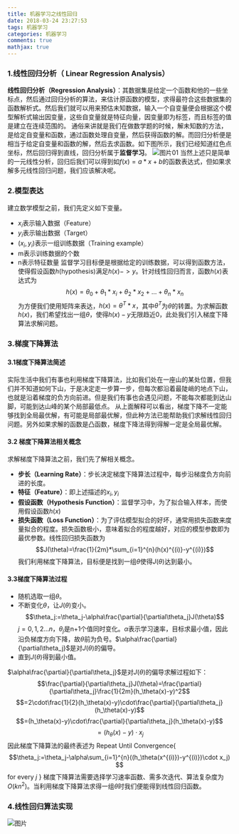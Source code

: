 ```yaml
---
title: 机器学习之线性回归
date: 2018-03-24 23:27:53
tags: 机器学习
categories: 机器学习
comments: true
mathjax: true
---
```


### 1.线性回归分析（ Linear Regression Analysis）
**线性回归分析（Regression Analysis）**：其数据集是给定一个函数和他的一些坐标点，然后通过回归分析的算法，来估计原函数的模型，求得最符合这些数据集的函数解析式。然后我们就可以用来预估未知数据，输入一个自变量便会根据这个模型解析式输出因变量，这些自变量就是特征向量，因变量即为标签，而且标签的值是建立在连续范围的。
通俗来讲就是我们在做数学题的时候，解未知数的方法，是给定自变量和函数，通过函数处理自变量，然后获得函数的解。而回归分析便是相当于给定自变量和函数的解，然后去求函数。如下图所示，我们已经知道红色点坐标，然后回归得到直线，回归分析属于**监督学习**。
![图片01](机器学习之线性回归/图片01.png)
当然上述只是简单的一元线性分析，回归后我们可以得到如$f(x)=a*x+b$的函数表达式，但如果求解多元线性回归问题，我们应该解决呢。
### 2.模型表达
建立数学模型之前，我们先定义如下变量。
-  $x_i$表示输入数据（Feature）
-  $y_i$表示输出数据（Target）
-  $(x_i,y_i)$表示一组训练数据（Training example）
- m表示训练数据的个数
- n表示特征数量
监督学习目标便是根据给定的训练数据，可以得到函数方法，使得假设函数$h$(hypothesis)满足$h(x)->y$。针对线性回归而言，函数$h(x)$表达式为
$$h(x)=\theta_0+\theta_1*x_i+\theta_2*x_2+...+\theta_n*x_n$$
为方便我们使用矩阵来表达，$h(x)=\theta^T*x$，其中$\theta^T$为$\theta$的转置。为求解函数$h(x)$，我们希望找出一组$\theta$，使得$h(x)-y$无限趋近0，此处我们引入梯度下降算法求解问题。
### 3.梯度下降算法
#### 3.1梯度下降算法简述
实际生活中我们有事也利用梯度下降算法，比如我们处在一座山的某处位置，但我们并不知道如何下山，于是决定走一步算一步，但每次都沿着最陡峭的地点下山，也就是沿着梯度的负方向前进。但是我们有事也会遇见问题，不能每次都能到达山脚，可能到达山峰的某个局部最低点。
从上面解释可以看出，梯度下降不一定能够找到全局最优解，有可能是局部最优解，但此种方法已能帮助我们求解线性回归问题。另外如果求解的函数是凸函数，梯度下降法得到得解一定是全局最优解。
#### 3.2 梯度下降算法相关概念
求解梯度下降算法之前，我们先了解相关概念。
- **步长（Learning Rate）**：步长决定梯度下降算法过程中，每步沿梯度负方向前进的长度。
- **特征（Feature）**：即上述描述的$x_i,y_i$
- **假设函数（Hypothesis Function）**：监督学习中，为了拟合输入样本，而使用假设函数$h(x)$
- **损失函数（Loss Function）**：为了评估模型拟合的好坏，通常用损失函数来度量拟合的程度。损失函数极小，意味着拟合的程度越好，对应的模型参数即为最优参数。线性回归损失函数为$$J(\theta)=\frac{1}{2m}*\sum_{i=1}^{n}(h(x)^{(i)}-y^{(i)})$$
我们利用梯度下降算法，目标便是找到一组$\theta$使得$J(\theta)$达到最小。
#### 3.3梯度下降算法过程
- 随机选取一组$\theta$。
- 不断变化$\theta$，让$J(\theta)$变小。
    $$\theta_j:=\theta_j-\alpha\frac{\partial}{\partial\theta_j}J(\theta)$$
$j=0,1,2...n$，$\theta_j$是n+1个值同时变化。$\alpha$表示学习速率，目标求最小值，因此沿负梯度方向下降，故$\theta$前为负号。$\alpha\frac{\partial}{\partial\theta_j}$是对$J(\theta)$的偏导。
- 直到$J(\theta)$得到最小值。

$\alpha\frac{\partial}{\partial\theta_j}$是对$J(\theta)$的偏导求解过程如下：
$$\frac{\partial}{\partial\theta_j}J(\theta)=\frac{\partial}{\partial\theta_j}\frac{1}{2m}(h_\theta(x)-y)^2$$
$$=2\cdot\frac{1}{2}(h_\theta(x)-y)\cdot\frac{\partial}{\partial\theta_j}(h_\theta(x)-y)$$
$$=(h_\theta(x)-y)\cdot\frac{\partial}{\partial\theta_j}(h_\theta(x)-y)$$
$$=(h_\theta(x)-y)\cdot x_j$$
因此梯度下降算法的最终表述为
Repeat Until Convergence{
$$\theta_j:=\theta_j-\alpha\sum_{i=1}^{n}((h_\theta(x^{(i)})-y^{(i)})\cdot x_j) $$
for every  $j$
}
梯度下降算法需要选择学习速率函数、需多次迭代、算法复杂度为$O(kn^2)$。当利用梯度下降算法求得一组$\theta$时我们便能得到线性回归函数。
### 4.线性回归算法实现

![图片](./机器学习之线性回归/图片02.png)











